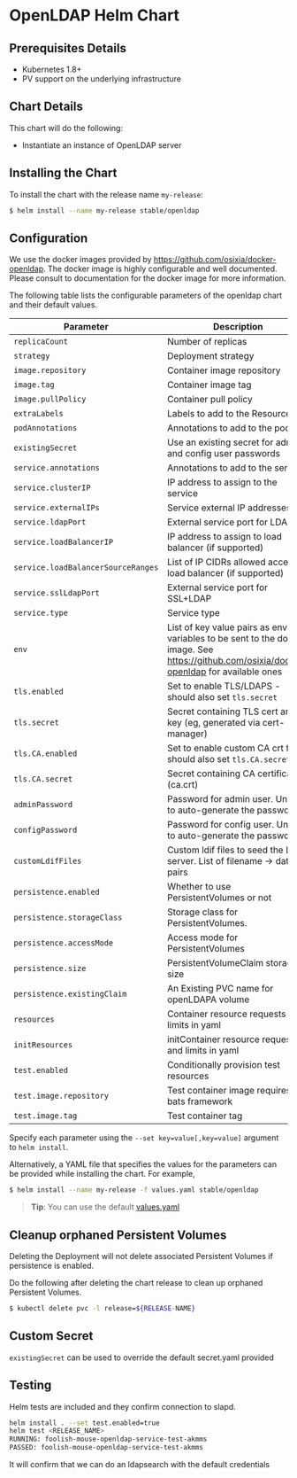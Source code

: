 # OpenLDAP Helm Chart

## Prerequisites Details
* Kubernetes 1.8+
* PV support on the underlying infrastructure

## Chart Details
This chart will do the following:

* Instantiate an instance of OpenLDAP server

## Installing the Chart

To install the chart with the release name `my-release`:

```bash
$ helm install --name my-release stable/openldap
```

## Configuration

We use the docker images provided by https://github.com/osixia/docker-openldap. The docker image is highly configurable and well documented. Please consult to documentation for the docker image for more information.

The following table lists the configurable parameters of the openldap chart and their default values.

| Parameter                          | Description                                                                                                                               | Default             |
| ---------------------------------- | ----------------------------------------------------------------------------------------------------------------------------------------- | ------------------- |
| `replicaCount`                     | Number of replicas                                                                                                                        | `1`                 |
| `strategy`                         | Deployment strategy                                                                                                                       | `{}`                |
| `image.repository`                 | Container image repository                                                                                                                | `osixia/openldap`   |
| `image.tag`                        | Container image tag                                                                                                                       | `1.1.10`            |
| `image.pullPolicy`                 | Container pull policy                                                                                                                     | `IfNotPresent`      |
| `extraLabels`                      | Labels to add to the Resources                                                                                                            | `{}`                |
| `podAnnotations`                   | Annotations to add to the pod                                                                                                             | `{}`                |
| `existingSecret`                   | Use an existing secret for admin and config user passwords                                                                                | `""`                |
| `service.annotations`              | Annotations to add to the service                                                                                                         | `{}`                |
| `service.clusterIP`                | IP address to assign to the service                                                                                                       | `nil`                |
| `service.externalIPs`              | Service external IP addresses                                                                                                             | `[]`                |
| `service.ldapPort`                 | External service port for LDAP                                                                                                            | `389`               |
| `service.loadBalancerIP`           | IP address to assign to load balancer (if supported)                                                                                      | `""`                |
| `service.loadBalancerSourceRanges` | List of IP CIDRs allowed access to load balancer (if supported)                                                                           | `[]`                |
| `service.sslLdapPort`              | External service port for SSL+LDAP                                                                                                        | `636`               |
| `service.type`                     | Service type                                                                                                                              | `ClusterIP`         |
| `env`                              | List of key value pairs as env variables to be sent to the docker image. See https://github.com/osixia/docker-openldap for available ones | `[see values.yaml]` |
| `tls.enabled`                      | Set to enable TLS/LDAPS - should also set `tls.secret`                                                                                    | `false`             |
| `tls.secret`                       | Secret containing TLS cert and key (eg, generated via cert-manager)                                                                       | `""`                |
| `tls.CA.enabled`                   | Set to enable custom CA crt file - should also set `tls.CA.secret`                                                                        | `false`             |
| `tls.CA.secret`                    | Secret containing CA certificate (ca.crt)                                                                                                 | `""`                |
| `adminPassword`                    | Password for admin user. Unset to auto-generate the password                                                                              | None                |
| `configPassword`                   | Password for config user. Unset to auto-generate the password                                                                             | None                |
| `customLdifFiles`                  | Custom ldif files to seed the LDAP server. List of filename -> data pairs                                                                 | None                |
| `persistence.enabled`              | Whether to use PersistentVolumes or not                                                                                                   | `false`             |
| `persistence.storageClass`         | Storage class for PersistentVolumes.                                                                                                      | `<unset>`           |
| `persistence.accessMode`           | Access mode for PersistentVolumes                                                                                                         | `ReadWriteOnce`     |
| `persistence.size`                 | PersistentVolumeClaim storage size                                                                                                        | `8Gi`               |
| `persistence.existingClaim`        | An Existing PVC name for openLDAPA volume                                                                                                 | None                |
| `resources`                        | Container resource requests and limits in yaml                                                                                            | `{}`                |
| `initResources`                    | initContainer resource requests and limits in yaml                                                                                        | `{}`                |
| `test.enabled`                     | Conditionally provision test resources                                                                                                    | `false`             |
| `test.image.repository`            | Test container image requires bats framework                                                                                              | `dduportal/bats`    |
| `test.image.tag`                   | Test container tag                                                                                                                        | `0.4.0`             |


Specify each parameter using the `--set key=value[,key=value]` argument to `helm install`.

Alternatively, a YAML file that specifies the values for the parameters can be provided while installing the chart. For example,

```bash
$ helm install --name my-release -f values.yaml stable/openldap
```

> **Tip**: You can use the default [values.yaml](values.yaml)


## Cleanup orphaned Persistent Volumes

Deleting the Deployment will not delete associated Persistent Volumes if persistence is enabled.

Do the following after deleting the chart release to clean up orphaned Persistent Volumes.

```bash
$ kubectl delete pvc -l release=${RELEASE-NAME}
```

## Custom Secret

`existingSecret` can be used to override the default secret.yaml provided

## Testing

Helm tests are included and they confirm connection to slapd.

```bash
helm install . --set test.enabled=true
helm test <RELEASE_NAME>
RUNNING: foolish-mouse-openldap-service-test-akmms
PASSED: foolish-mouse-openldap-service-test-akmms
```

It will confirm that we can do an ldapsearch with the default credentials
